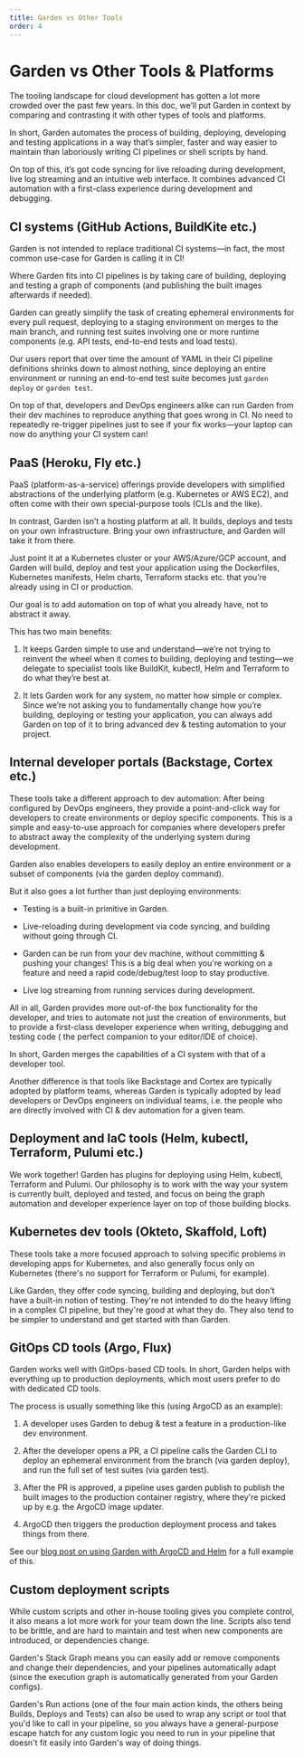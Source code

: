 ```yaml
---
title: Garden vs Other Tools
order: 4
---
```


# Garden vs Other Tools & Platforms

The tooling landscape for cloud development has gotten a lot more crowded over the past few years. In this doc, we’ll put Garden in context by comparing and contrasting it with other types of tools and platforms.

In short, Garden automates the process of building, deploying, developing and testing applications in a way that’s simpler, faster and way easier to maintain than laboriously writing CI pipelines or shell scripts by hand.

On top of this, it’s got code syncing for live reloading during development, live log streaming and an intuitive web interface. It combines advanced CI automation with a first-class experience during development and debugging.

## CI systems (GitHub Actions, BuildKite etc.)

Garden is not intended to replace traditional CI systems—in fact, the most common use-case for Garden is calling it in
CI!

Where Garden fits into CI pipelines is by taking care of building, deploying and testing a graph of components (and publishing the built images afterwards if needed).

Garden can greatly simplify the task of creating ephemeral environments for every pull request, deploying to a staging environment on merges to the main branch, and running test suites involving one or more runtime components (e.g. API tests, end-to-end tests and load tests).

Our users report that over time the amount of YAML in their CI pipeline definitions shrinks down to almost nothing, since deploying an entire environment or running an end-to-end test suite becomes just `garden deploy` or `garden test`.

On top of that, developers and DevOps engineers alike can run Garden from their dev machines to reproduce anything that goes wrong in CI. No need to repeatedly re-trigger pipelines just to see if your fix works—your laptop can now do anything your CI system can!

## PaaS (Heroku, Fly etc.)

PaaS (platform-as-a-service) offerings provide developers with simplified abstractions of the underlying platform (e.g. Kubernetes or AWS EC2), and often come with their own special-purpose tools (CLIs and the like).

In contrast, Garden isn’t a hosting platform at all. It builds, deploys and tests on your own infrastructure. Bring your own infrastructure, and Garden will take it from there.

Just point it at a Kubernetes cluster or your AWS/Azure/GCP account, and Garden will build, deploy and test your application using the Dockerfiles, Kubernetes manifests, Helm charts, Terraform stacks etc. that you’re already using in CI or production.

Our goal is to add automation on top of what you already have, not to abstract it away.

This has two main benefits:

1. It keeps Garden simple to use and understand—we’re not trying to reinvent the wheel when it comes to building, deploying and testing—we delegate to specialist tools like BuildKit, kubectl, Helm and Terraform to do what they’re best at.

2. It lets Garden work for any system, no matter how simple or complex. Since we’re not asking you to fundamentally change how you’re building, deploying or testing your application, you can always add Garden on top of it to bring advanced dev & testing automation to your project.

## Internal developer portals (Backstage, Cortex etc.)

These tools take a different approach to dev automation: After being configured by DevOps engineers, they provide a point-and-click way for developers to create environments or deploy specific components. This is a simple and easy-to-use approach for companies where developers prefer to abstract away the complexity of the underlying system during development.

Garden also enables developers to easily deploy an entire environment or a subset of components (via the garden deploy command).

But it also goes a lot further than just deploying environments:

- Testing is a built-in primitive in Garden.

- Live-reloading during development via code syncing, and building without going through CI.

- Garden can be run from your dev machine, without committing & pushing your changes! This is a big deal when you're working on a feature and need a rapid code/debug/test loop to stay productive.

- Live log streaming from running services during development.

All in all, Garden provides more out-of-the box functionality for the developer, and tries to automate not just the creation of environments, but to provide a first-class developer experience when writing, debugging and testing code ( the perfect companion to your editor/IDE of choice).

In short, Garden merges the capabilities of a CI system with that of a developer tool.

Another difference is that tools like Backstage and Cortex are typically adopted by platform teams, whereas Garden is typically adopted by lead developers or DevOps engineers on individual teams, i.e. the people who are directly involved with CI & dev automation for a given team.

## Deployment and IaC tools (Helm, kubectl, Terraform, Pulumi etc.)

We work together! Garden has plugins for deploying using Helm, kubectl, Terraform and Pulumi. Our philosophy is to work with the way your system is currently built, deployed and tested, and focus on being the graph automation and developer experience layer on top of those building blocks.

## Kubernetes dev tools (Okteto, Skaffold, Loft)

These tools take a more focused approach to solving specific problems in developing apps for Kubernetes, and also generally focus only on Kubernetes (there's no support for Terraform or Pulumi, for example).

Like Garden, they offer code syncing, building and deploying, but don't have a built-in notion of testing. They're not intended to do the heavy lifting in a complex CI pipeline, but they're good at what they do. They also tend to be simpler to understand and get started with than Garden.

## GitOps CD tools (Argo, Flux)

Garden works well with GitOps-based CD tools. In short, Garden helps with everything up to production deployments, which most users prefer to do with dedicated CD tools.

The process is usually something like this (using ArgoCD as an example):

1. A developer uses Garden to debug & test a feature in a production-like dev environment.

2. After the developer opens a PR, a CI pipeline calls the Garden CLI to deploy an ephemeral environment from the branch (via garden deploy), and run the full set of test suites (via garden test).

3. After the PR is approved, a pipeline uses garden publish to publish the built images to the production container registry, where they're picked up by e.g. the ArgoCD image updater.

4. ArgoCD then triggers the production deployment process and takes things from there.

See our [blog post on using Garden with ArgoCD and Helm](https://garden.io/blog/argo-cd-helm-charts) for a full example of this.

## Custom deployment scripts

While custom scripts and other in-house tooling gives you complete control, it also means a lot more work for your team down the line. Scripts also tend to be brittle, and are hard to maintain and test when new components are introduced, or dependencies change.

Garden's Stack Graph means you can easily add or remove components and change their dependencies, and your pipelines automatically adapt (since the execution graph is automatically generated from your Garden configs).

Garden's Run actions (one of the four main action kinds, the others being Builds, Deploys and Tests) can also be used to wrap any script or tool that you'd like to call in your pipeline, so you always have a general-purpose escape hatch for any custom logic you need to run in your pipeline that doesn't fit easily into Garden's way of doing things.
